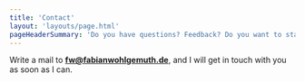 ```yaml
---
title: 'Contact'
layout: 'layouts/page.html'
pageHeaderSummary: 'Do you have questions? Feedback? Do you want to start your next project and need <strong>digital creative</strong> support?'
---
```


Write a mail to **[fw@fabianwohlgemuth.de](mailto:fw@fabianwohlgemuth.de?subject=fwdc.%20-%20 "Write a mail to Fabian Wohlgemuth")**, and I will get in touch with you as soon as I can.

